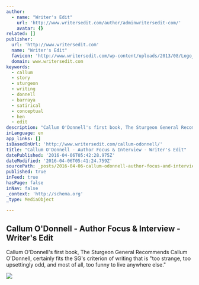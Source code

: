```yaml
---
author:
  - name: "Writer's Edit"
    url: 'http://www.writersedit.com/author/adminwritersedit-com/'
    avatar: {}
related: []
publisher:
  url: 'http://www.writersedit.com'
  name: "Writer's Edit"
  favicon: 'http://www.writersedit.com/wp-content/uploads/2013/08/Logo_Apple_57px.png'
  domain: www.writersedit.com
keywords:
  - callum
  - story
  - sturgeon
  - writing
  - donnell
  - barraya
  - satirical
  - conceptual
  - hen
  - edit
description: "Callum O'Donnell's first book, The Sturgeon General Recommends Callum O'Donnell, certainly fits the SG's criterion of writing that is \"too strange, too upsettingly odd, and most of all, too funny to live anywhere else.\""
inLanguage: en
app_links: []
isBasedOnUrl: 'http://www.writersedit.com/callum-odonnell/'
title: "Callum O'Donnell - Author Focus & Interview - Writer's Edit"
datePublished: '2016-04-06T05:42:28.975Z'
dateModified: '2016-04-06T05:41:24.759Z'
sourcePath: _posts/2016-04-06-callum-odonnell-author-focus-and-interview-writers-edit.md
published: true
inFeed: true
hasPage: false
inNav: false
_context: 'http://schema.org'
_type: MediaObject

---
```

<article style=""><h1>Callum O'Donnell - Author Focus &amp; Interview - Writer's Edit</h1><p>Callum O'Donnell's first book, The Sturgeon General Recommends Callum O'Donnell, certainly fits the SG's criterion of writing that is "too strange, too upsettingly odd, and most of all, too funny to live anywhere else."</p><img src="http://www.writersedit.com/wp-content/uploads/2013/11/Callum-ODonnell_writer.jpg" /></article>
